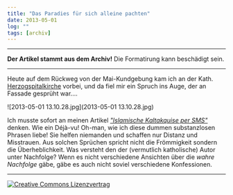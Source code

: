 ```yaml
---
title: "Das Paradies für sich alleine pachten"
date: 2013-05-01
log: ""
tags: [archiv]
---
```

<hr><b>Der Artikel stammt aus dem Archiv!</b> Die Formatirung kann beschädigt sein.<hr>
<p>Heute auf dem Rückweg von der Mai-Kundgebung kam ich an der Kath. <a href="http://de.wikipedia.org/wiki/Herzogspitalkirche_%28M%C3%BCnchen%29">Herzogspitalkirche</a> vorbei, und da fiel mir ein Spruch ins Auge, der an Fassade gesprüht war....</p>

![2013-05-01 13.10.28.jpg](2013-05-01 13.10.28.jpg)


<p>Ich musste sofort an meinen Artikel <i><a href="http://www.the-independent-friend.de/?q=Islamische_Kaltakquise_per_SMS">"Islamische Kaltakquise per SMS"</a></i> denken. Wie ein Déjà-vu! Oh-man, wie ich diese dummen substanzlosen Phrasen liebe! Sie helfen niemanden und schaffen nur Distanz und Misstrauen. Aus solchen Sprüchen spricht nicht die Frömmigkeit sondern die Überheblichkeit. Was versteht den der (vermutlich katholische) Autor unter Nachfolge? Wenn es nicht verschiedene Ansichten über die <i>wahre Nachfolge</i> gäbe, gäbe es auch nicht soviel verschiedene Konfessionen. </p>

<hr>
<a rel="license" href="http://creativecommons.org/licenses/by-sa/3.0/"><img alt="Creative Commons Lizenzvertrag" style="border-width:0" src="http://i.creativecommons.org/l/by-sa/3.0/88x31.png" /></a>

